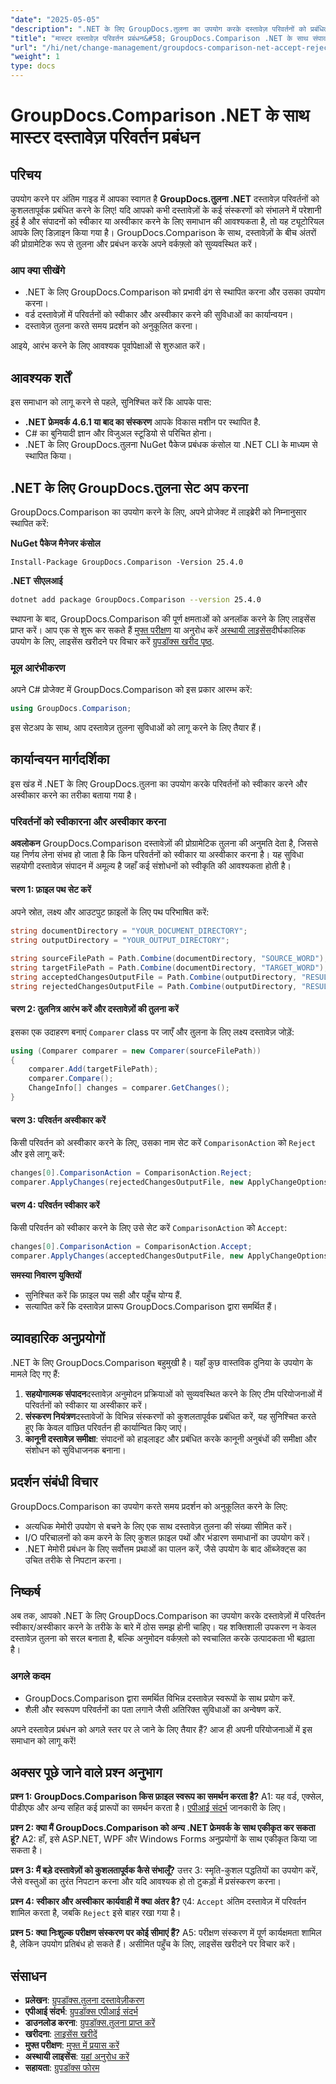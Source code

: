 ```yaml
---
"date": "2025-05-05"
"description": ".NET के लिए GroupDocs.तुलना का उपयोग करके दस्तावेज़ परिवर्तनों को प्रबंधित करना सीखें। Word दस्तावेज़ों में संपादनों की तुलना, स्वीकार या अस्वीकार करके अपने वर्कफ़्लो को सुव्यवस्थित करें।"
"title": "मास्टर दस्तावेज़ परिवर्तन प्रबंधन&#58; GroupDocs.Comparison .NET के साथ संपादन स्वीकारें और अस्वीकार करें"
"url": "/hi/net/change-management/groupdocs-comparison-net-accept-reject-changes/"
"weight": 1
type: docs
---
```

# GroupDocs.Comparison .NET के साथ मास्टर दस्तावेज़ परिवर्तन प्रबंधन

## परिचय

उपयोग करने पर अंतिम गाइड में आपका स्वागत है **GroupDocs.तुलना .NET** दस्तावेज़ परिवर्तनों को कुशलतापूर्वक प्रबंधित करने के लिए! यदि आपको कभी दस्तावेज़ों के कई संस्करणों को संभालने में परेशानी हुई है और संपादनों को स्वीकार या अस्वीकार करने के लिए समाधान की आवश्यकता है, तो यह ट्यूटोरियल आपके लिए डिज़ाइन किया गया है। GroupDocs.Comparison के साथ, दस्तावेज़ों के बीच अंतरों की प्रोग्रामेटिक रूप से तुलना और प्रबंधन करके अपने वर्कफ़्लो को सुव्यवस्थित करें।

### आप क्या सीखेंगे
- .NET के लिए GroupDocs.Comparison को प्रभावी ढंग से स्थापित करना और उसका उपयोग करना।
- वर्ड दस्तावेज़ों में परिवर्तनों को स्वीकार और अस्वीकार करने की सुविधाओं का कार्यान्वयन।
- दस्तावेज़ तुलना करते समय प्रदर्शन को अनुकूलित करना।

आइये, आरंभ करने के लिए आवश्यक पूर्वापेक्षाओं से शुरुआत करें।

## आवश्यक शर्तें
इस समाधान को लागू करने से पहले, सुनिश्चित करें कि आपके पास:

- **.NET फ्रेमवर्क 4.6.1 या बाद का संस्करण** आपके विकास मशीन पर स्थापित है.
- C# का बुनियादी ज्ञान और विजुअल स्टूडियो से परिचित होना।
- .NET के लिए GroupDocs.तुलना NuGet पैकेज प्रबंधक कंसोल या .NET CLI के माध्यम से स्थापित किया।

## .NET के लिए GroupDocs.तुलना सेट अप करना

GroupDocs.Comparison का उपयोग करने के लिए, अपने प्रोजेक्ट में लाइब्रेरी को निम्नानुसार स्थापित करें:

**NuGet पैकेज मैनेजर कंसोल**
```
Install-Package GroupDocs.Comparison -Version 25.4.0
```

**\.NET सीएलआई**
```bash
dotnet add package GroupDocs.Comparison --version 25.4.0
```

स्थापना के बाद, GroupDocs.Comparison की पूर्ण क्षमताओं को अनलॉक करने के लिए लाइसेंस प्राप्त करें। आप एक से शुरू कर सकते हैं [मुफ्त परीक्षण](https://releases.groupdocs.com/comparison/net/) या अनुरोध करें [अस्थायी लाइसेंस](https://purchase.groupdocs.com/temporary-license/)दीर्घकालिक उपयोग के लिए, लाइसेंस खरीदने पर विचार करें [ग्रुपडॉक्स खरीद पृष्ठ](https://purchase.groupdocs.com/buy).

### मूल आरंभीकरण

अपने C# प्रोजेक्ट में GroupDocs.Comparison को इस प्रकार आरम्भ करें:

```csharp
using GroupDocs.Comparison;
```

इस सेटअप के साथ, आप दस्तावेज़ तुलना सुविधाओं को लागू करने के लिए तैयार हैं।

## कार्यान्वयन मार्गदर्शिका
इस खंड में .NET के लिए GroupDocs.तुलना का उपयोग करके परिवर्तनों को स्वीकार करने और अस्वीकार करने का तरीका बताया गया है।

### परिवर्तनों को स्वीकारना और अस्वीकार करना

**अवलोकन**
GroupDocs.Comparison दस्तावेज़ों की प्रोग्रामेटिक तुलना की अनुमति देता है, जिससे यह निर्णय लेना संभव हो जाता है कि किन परिवर्तनों को स्वीकार या अस्वीकार करना है। यह सुविधा सहयोगी दस्तावेज़ संपादन में अमूल्य है जहाँ कई संशोधनों को स्वीकृति की आवश्यकता होती है।

#### चरण 1: फ़ाइल पथ सेट करें
अपने स्रोत, लक्ष्य और आउटपुट फ़ाइलों के लिए पथ परिभाषित करें:

```csharp
string documentDirectory = "YOUR_DOCUMENT_DIRECTORY";
string outputDirectory = "YOUR_OUTPUT_DIRECTORY";

string sourceFilePath = Path.Combine(documentDirectory, "SOURCE_WORD");
string targetFilePath = Path.Combine(documentDirectory, "TARGET_WORD");
string acceptedChangesOutputFile = Path.Combine(outputDirectory, "RESULT_WITH_ACCEPTED_CHANGE_WORD");
string rejectedChangesOutputFile = Path.Combine(outputDirectory, "RESULT_WITH_REJECTED_CHANGE_WORD");
```

#### चरण 2: तुलनित्र आरंभ करें और दस्तावेज़ों की तुलना करें
इसका एक उदाहरण बनाएं `Comparer` class पर जाएँ और तुलना के लिए लक्ष्य दस्तावेज़ जोड़ें:

```csharp
using (Comparer comparer = new Comparer(sourceFilePath))
{
    comparer.Add(targetFilePath);
    comparer.Compare();
    ChangeInfo[] changes = comparer.GetChanges();
}
```

#### चरण 3: परिवर्तन अस्वीकार करें
किसी परिवर्तन को अस्वीकार करने के लिए, उसका नाम सेट करें `ComparisonAction` को `Reject` और इसे लागू करें:

```csharp
changes[0].ComparisonAction = ComparisonAction.Reject;
comparer.ApplyChanges(rejectedChangesOutputFile, new ApplyChangeOptions { Changes = changes, SaveOriginalState = true });
```

#### चरण 4: परिवर्तन स्वीकार करें
किसी परिवर्तन को स्वीकार करने के लिए उसे सेट करें `ComparisonAction` को `Accept`:

```csharp
changes[0].ComparisonAction = ComparisonAction.Accept;
comparer.ApplyChanges(acceptedChangesOutputFile, new ApplyChangeOptions { Changes = changes });
```

**समस्या निवारण युक्तियों**
- सुनिश्चित करें कि फ़ाइल पथ सही और पहुँच योग्य हैं.
- सत्यापित करें कि दस्तावेज़ प्रारूप GroupDocs.Comparison द्वारा समर्थित हैं।

## व्यावहारिक अनुप्रयोगों
.NET के लिए GroupDocs.Comparison बहुमुखी है। यहाँ कुछ वास्तविक दुनिया के उपयोग के मामले दिए गए हैं:

1. **सहयोगात्मक संपादन**दस्तावेज़ अनुमोदन प्रक्रियाओं को सुव्यवस्थित करने के लिए टीम परियोजनाओं में परिवर्तनों को स्वीकार या अस्वीकार करें।
2. **संस्करण नियंत्रण**दस्तावेजों के विभिन्न संस्करणों को कुशलतापूर्वक प्रबंधित करें, यह सुनिश्चित करते हुए कि केवल वांछित परिवर्तन ही कार्यान्वित किए जाएं।
3. **कानूनी दस्तावेज़ समीक्षा**: संपादनों को हाइलाइट और प्रबंधित करके कानूनी अनुबंधों की समीक्षा और संशोधन को सुविधाजनक बनाना।

## प्रदर्शन संबंधी विचार
GroupDocs.Comparison का उपयोग करते समय प्रदर्शन को अनुकूलित करने के लिए:
- अत्यधिक मेमोरी उपयोग से बचने के लिए एक साथ दस्तावेज़ तुलना की संख्या सीमित करें।
- I/O परिचालनों को कम करने के लिए कुशल फ़ाइल पथों और भंडारण समाधानों का उपयोग करें।
- .NET मेमोरी प्रबंधन के लिए सर्वोत्तम प्रथाओं का पालन करें, जैसे उपयोग के बाद ऑब्जेक्ट्स का उचित तरीके से निपटान करना।

## निष्कर्ष
अब तक, आपको .NET के लिए GroupDocs.Comparison का उपयोग करके दस्तावेज़ों में परिवर्तन स्वीकार/अस्वीकार करने के तरीके के बारे में ठोस समझ होनी चाहिए। यह शक्तिशाली उपकरण न केवल दस्तावेज़ तुलना को सरल बनाता है, बल्कि अनुमोदन वर्कफ़्लो को स्वचालित करके उत्पादकता भी बढ़ाता है।

### अगले कदम
- GroupDocs.Comparison द्वारा समर्थित विभिन्न दस्तावेज़ स्वरूपों के साथ प्रयोग करें.
- शैली और स्वरूपण परिवर्तनों का पता लगाने जैसी अतिरिक्त सुविधाओं का अन्वेषण करें.

अपने दस्तावेज़ प्रबंधन को अगले स्तर पर ले जाने के लिए तैयार हैं? आज ही अपनी परियोजनाओं में इस समाधान को लागू करें!

## अक्सर पूछे जाने वाले प्रश्न अनुभाग
**प्रश्न 1: GroupDocs.Comparison किस फ़ाइल स्वरूप का समर्थन करता है?**
A1: यह वर्ड, एक्सेल, पीडीएफ और अन्य सहित कई प्रारूपों का समर्थन करता है। [एपीआई संदर्भ](https://reference.groupdocs.com/comparison/net/) जानकारी के लिए।

**प्रश्न 2: क्या मैं GroupDocs.Comparison को अन्य .NET फ्रेमवर्क के साथ एकीकृत कर सकता हूं?**
A2: हाँ, इसे ASP.NET, WPF और Windows Forms अनुप्रयोगों के साथ एकीकृत किया जा सकता है।

**प्रश्न 3: मैं बड़े दस्तावेज़ों को कुशलतापूर्वक कैसे संभालूँ?**
उत्तर 3: स्मृति-कुशल पद्धतियों का उपयोग करें, जैसे वस्तुओं का तुरंत निपटान करना और यदि आवश्यक हो तो टुकड़ों में प्रसंस्करण करना।

**प्रश्न 4: स्वीकार और अस्वीकार कार्यवाही में क्या अंतर है?**
ए4: `Accept` अंतिम दस्तावेज़ में परिवर्तन शामिल करता है, जबकि `Reject` इसे बाहर रखा गया है।

**प्रश्न 5: क्या निःशुल्क परीक्षण संस्करण पर कोई सीमाएं हैं?**
A5: परीक्षण संस्करण में पूर्ण कार्यक्षमता शामिल है, लेकिन उपयोग प्रतिबंध हो सकते हैं। असीमित पहुँच के लिए, लाइसेंस खरीदने पर विचार करें।

## संसाधन
- **प्रलेखन**: [ग्रुपडॉक्स.तुलना दस्तावेज़ीकरण](https://docs.groupdocs.com/comparison/net/)
- **एपीआई संदर्भ**: [ग्रुपडॉक्स एपीआई संदर्भ](https://reference.groupdocs.com/comparison/net/)
- **डाउनलोड करना**: [ग्रुपडॉक्स.तुलना प्राप्त करें](https://releases.groupdocs.com/comparison/net/)
- **खरीदना**: [लाइसेंस खरीदें](https://purchase.groupdocs.com/buy)
- **मुफ्त परीक्षण**: [मुफ्त में प्रयास करें](https://releases.groupdocs.com/comparison/net/)
- **अस्थायी लाइसेंस**: [यहां अनुरोध करें](https://purchase.groupdocs.com/temporary-license/)
- **सहायता**: [ग्रुपडॉक्स फोरम](https://forum.groupdocs.com/c/comparison/)